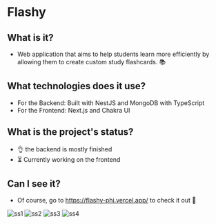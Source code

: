 # Flashy

## What is it?
- Web application that aims to help 
students learn more efficiently by 
allowing them to create custom study 
flashcards. 📚
## What technologies does it use?
- For the Backend: Built with NestJS and MongoDB with TypeScript
- For the Frontend: Next.js and Chakra UI
## What is the project's status?
- 👌 the backend is mostly finished
- ⏳ Currently working on the frontend
## Can I see it?
- Of course, go to https://flashy-phi.vercel.app/ to check it out 🫡


  
![ss1](https://github.com/dariaCusutura/Flashy/assets/149684157/4efab265-70fd-4ff4-a322-8a1ee829e550)
![ss2](https://github.com/dariaCusutura/Flashy/assets/149684157/7cbb71b8-4553-44fc-8ac9-e720725b2ad1)
![ss3](https://github.com/dariaCusutura/Flashy/assets/149684157/e08c01e4-9002-4454-93db-b1a712c289d6)
![ss4](https://github.com/dariaCusutura/Flashy/assets/149684157/0c7ae299-4ab0-434e-a845-bebe6629b4fd)
